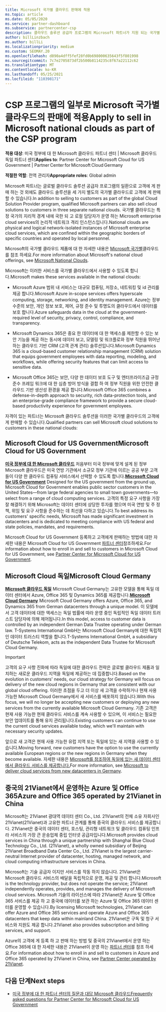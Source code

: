 ```yaml
---
title: Microsoft 국가별 클라우드 판매에 적용
ms.topic: article
ms.date: 05/05/2020
ms.service: partner-dashboard
ms.subservice: partnercenter-csp
description: 클라우드 솔루션 공급자 프로그램의 Microsoft 파트너가 지원 되는 국가별 클라우드에 등록 된 고객에 게 판매할 수 있는 방법에 대해 알아봅니다.
author: billLinzbach
ms.author: billLi
ms.localizationpriority: medium
ms.custom: SEOMAY.20
ms.openlocfilehash: d890a4dff5fef28fd0b698000635643f5f801998
ms.sourcegitcommit: 7c7e2705873df2b500b8114235c8f67a22112c62
ms.translationtype: MT
ms.contentlocale: ko-KR
ms.lasthandoff: 05/25/2021
ms.locfileid: "110398171"
---
```

# <a name="apply-to-sell-in-microsoft-national-clouds-as-part-of-the-csp-program"></a><span data-ttu-id="3c40e-103">CSP 프로그램의 일부로 Microsoft 국가별 클라우드의 판매에 적용</span><span class="sxs-lookup"><span data-stu-id="3c40e-103">Apply to sell in Microsoft national clouds as part of the CSP program</span></span>

<span data-ttu-id="3c40e-104">**적용 대상**: 미국 정부에 대 한 Microsoft 클라우드 파트너 센터 | Microsoft 클라우드 독일 파트너 센터</span><span class="sxs-lookup"><span data-stu-id="3c40e-104">**Applies to**: Partner Center for Microsoft Cloud for US Government | Partner Center for Microsoft Cloud Germany</span></span>

<span data-ttu-id="3c40e-105">**적절한 역할**: 전역 관리자</span><span class="sxs-lookup"><span data-stu-id="3c40e-105">**Appropriate roles**: Global admin</span></span>

<span data-ttu-id="3c40e-106">Microsoft 파트너는 글로벌 클라우드 솔루션 공급자 프로그램의 일환으로 고객에 게 판매 하는 것 외에도 클라우드 솔루션을 세 가지 별도의 국가별 클라우드로 고객에 게 판매할 수 있습니다.</span><span class="sxs-lookup"><span data-stu-id="3c40e-106">In addition to selling to customers as part of the global Cloud Solution Provider program, qualified Microsoft partners can also sell cloud solutions to customers in three separate national clouds.</span></span> <span data-ttu-id="3c40e-107">국가별 클라우드는 특정 국가의 지리적 경계 내에 국한 되 고 로컬 담당자가 운영 하는 Microsoft enterprise cloud services의 논리적 네트워크 격리 인스턴스입니다.</span><span class="sxs-lookup"><span data-stu-id="3c40e-107">National clouds are physical and logical network-isolated instances of Microsoft enterprise cloud services, which are confined within the geographic borders of specific countries and operated by local personnel.</span></span>

<span data-ttu-id="3c40e-108">Microsoft의 국가별 클라우드 제품에 대 한 자세한 내용은 [Microsoft 국가별](https://www.microsoft.com/trustcenter/cloudservices/nationalcloud)클라우드를 참조 하세요.</span><span class="sxs-lookup"><span data-stu-id="3c40e-108">For more information about Microsoft's national cloud offerings, see [Microsoft National Clouds](https://www.microsoft.com/trustcenter/cloudservices/nationalcloud).</span></span>

<span data-ttu-id="3c40e-109">Microsoft는 이러한 서비스를 국가별 클라우드에서 사용할 수 있도록 합니다.</span><span class="sxs-lookup"><span data-stu-id="3c40e-109">Microsoft makes these services available in the national clouds:</span></span>

-   <span data-ttu-id="3c40e-110">Microsoft Azure 범위 내 서비스는 대규모 컴퓨팅, 저장소, 네트워킹 및 id 관리를 제공 합니다.</span><span class="sxs-lookup"><span data-stu-id="3c40e-110">Microsoft Azure in-scope services offers hyperscale computing, storage, networking, and identity management.</span></span> <span data-ttu-id="3c40e-111">Azure는 정부 수준의 보안, 개인 정보 보호, 제어, 규정 준수 및 투명도의 클라우드에서 데이터를 보호 합니다.</span><span class="sxs-lookup"><span data-stu-id="3c40e-111">Azure safeguards data in the cloud at the government-required level of security, privacy, control, compliance, and transparency.</span></span>

-   <span data-ttu-id="3c40e-112">Microsoft Dynamics 365은 중요 한 데이터에 대 한 액세스를 제한할 수 있는 보안 기능을 제공 하는 동시에 데이터 보고, 모델링 및 워크플로와 정부 직원을 뛰어난 하는 클라우드 기반 CRM (고객 관계 관리) 솔루션입니다.</span><span class="sxs-lookup"><span data-stu-id="3c40e-112">Microsoft Dynamics 365 is a cloud-based customer relationship management (CRM) solution that equips government employees with data reporting, modeling, and workflows, while offering security features that can limit access to sensitive data.</span></span>

-   <span data-ttu-id="3c40e-113">Microsoft Office 365는 보안, 다양 한 데이터 보호 도구 및 엔터프라이즈급 규정 준수 프레임 워크에 대 한 심층 방어 방식을 결합 하 여 정부 직원을 위한 안전한 클라우드 기반 생산성 환경을 제공 합니다.</span><span class="sxs-lookup"><span data-stu-id="3c40e-113">Microsoft Office 365 combines a defense-in-depth approach to security, rich data-protection tools, and an enterprise-grade compliance framework to provide a secure cloud-based productivity experience for government employees.</span></span>

<span data-ttu-id="3c40e-114">자격이 있는 파트너는 Microsoft 클라우드 솔루션을 이러한 국가별 클라우드의 고객에 게 판매할 수 있습니다.</span><span class="sxs-lookup"><span data-stu-id="3c40e-114">Qualified partners can sell Microsoft cloud solutions to customers in these national clouds:</span></span>

## <a name="microsoft-cloud-for-us-government"></a><span data-ttu-id="3c40e-115">Microsoft Cloud for US Government</span><span class="sxs-lookup"><span data-stu-id="3c40e-115">Microsoft Cloud for US Government</span></span>

<span data-ttu-id="3c40e-116">[**미국 정부에 대 한 Microsoft 클라우드**](https://www.microsoft.com/trustcenter/cloudservices/nationalcloud#Microsoft_Cloud_for_US) 처음부터 미국 정부에 맞게 설계 된 정부 Microsoft 클라우드은 미국 연방 기관에서 소규모 정부 기관에 이르는 공공 부문 고객 들이 다양 한 클라우드 컴퓨팅 서비스에서 선택할 수 있도록 합니다.</span><span class="sxs-lookup"><span data-stu-id="3c40e-116">[**Microsoft Cloud for US Government**](https://www.microsoft.com/trustcenter/cloudservices/nationalcloud#Microsoft_Cloud_for_US) Designed for the US government from the ground up, Microsoft Cloud for Government enables public sector customers in the United States—from large federal agencies to small town governments—to select from a range of cloud computing services.</span></span> <span data-ttu-id="3c40e-117">고객의 특정 요구 사항을 가장 잘 해결하기 위해 Microsoft는 데이터 센터에 상당한 투자를 했으며 미국 연방 및 주 정책, 위임 및 요구 사항을 준수하는 데 최선을 다하고 있습니다.</span><span class="sxs-lookup"><span data-stu-id="3c40e-117">To best address its customers' specific needs, Microsoft has made significant investment in datacenters and is dedicated to meeting compliance with US federal and state policies, mandates, and requirements.</span></span> 

<span data-ttu-id="3c40e-118">Microsoft Cloud for US Government 등록하고 고객에게 판매하는 방법에 대한 자세한 내용은 Microsoft Cloud for US Government [파트너 센터](partner-center-for-microsoft-us-govt-cloud.md)참조하세요.</span><span class="sxs-lookup"><span data-stu-id="3c40e-118">For information about how to enroll in and sell to customers in Microsoft Cloud for US Government, see [Partner Center for Microsoft Cloud for US Government](partner-center-for-microsoft-us-govt-cloud.md).</span></span>

## <a name="microsoft-cloud-germany"></a><span data-ttu-id="3c40e-119">Microsoft Cloud 독일</span><span class="sxs-lookup"><span data-stu-id="3c40e-119">Microsoft Cloud Germany</span></span>

<span data-ttu-id="3c40e-120">[**Microsoft 클라우드 독일**](https://www.microsoft.com/trustcenter/cloudservices/nationalcloud#Microsoft_Cloud_Germany) Microsoft Cloud Germany는 고유한 모델을 통해 독일 데이터 센터에서 Azure, Office 365 및 Dynamics 365를 제공합니다.</span><span class="sxs-lookup"><span data-stu-id="3c40e-120">[**Microsoft Cloud Germany**](https://www.microsoft.com/trustcenter/cloudservices/nationalcloud#Microsoft_Cloud_Germany) Microsoft Cloud Germany offers Azure, Office 365, and Dynamics 365 from German datacenters through a unique model.</span></span> <span data-ttu-id="3c40e-121">이 모델에서 고객 데이터에 대한 액세스는 독일 법률에 따라 운영 중인 독립적인 독일 데이터 트러스트 담당자에 의해 제어됩니다.</span><span class="sxs-lookup"><span data-stu-id="3c40e-121">In this model, access to customer data is controlled by an independent German Data Trustee operating under German law.</span></span> <span data-ttu-id="3c40e-122">T-Systems International GmbH는 Microsoft Cloud Germany에 대한 독립적인 데이터 트러스티 역할을 합니다.</span><span class="sxs-lookup"><span data-stu-id="3c40e-122">T-Systems International GmbH, a subsidiary of Deutsche Telekom, acts as the independent Data Trustee for Microsoft Cloud Germany.</span></span>

> [!IMPORTANT]  
> <span data-ttu-id="3c40e-123">고객의 요구 사항 진화에 따라 독일에 대한 클라우드 전략은 글로벌 클라우드 제품과 일치하는 새로운 클라우드 지역을 독일에 제공하는 데 집중합니다.</span><span class="sxs-lookup"><span data-stu-id="3c40e-123">Based on the evolution in customers' needs, our cloud strategy for Germany will focus on delivery of the new cloud regions in Germany that are consistent with our global cloud offering.</span></span> <span data-ttu-id="3c40e-124">이러한 초점을 두고 더 이상 새 고객을 수락하거나 현재 사용 가능한 Microsoft Cloud Germany에서 새 서비스를 배포하지 않습니다.</span><span class="sxs-lookup"><span data-stu-id="3c40e-124">With this focus, we will no longer be accepting new customers or deploying any new services from the currently available Microsoft Cloud Germany.</span></span> <span data-ttu-id="3c40e-125">기존 고객은 현재 사용 가능한 현재 클라우드 서비스를 계속 사용할 수 있으며, 이 서비스는 필요한 보안 업데이트를 통해 유지 관리됩니다.</span><span class="sxs-lookup"><span data-stu-id="3c40e-125">Existing customers can continue to use the current cloud services available today, which we'll maintain with necessary security updates.</span></span>
>  
> <span data-ttu-id="3c40e-126">앞으로 새 고객은 현재 사용 가능한 유럽 지역 또는 독일에 있는 새 지역을 사용할 수 있습니다.</span><span class="sxs-lookup"><span data-stu-id="3c40e-126">Moving forward, new customers have the option to use the currently available European regions or the new regions in Germany when they become available.</span></span> <span data-ttu-id="3c40e-127">자세한 내용은 [Microsoft를 참조하여 독일에 있는 새 데이터 센터에서 클라우드 서비스를 제공합니다.](https://news.microsoft.com/europe/2018/08/31/microsoft-to-deliver-cloud-services-from-new-datacentres-in-germany-in-2019-to-meet-evolving-customer-needs/)</span><span class="sxs-lookup"><span data-stu-id="3c40e-127">For more information, see [Microsoft to deliver cloud services from new datacenters in Germany](https://news.microsoft.com/europe/2018/08/31/microsoft-to-deliver-cloud-services-from-new-datacentres-in-germany-in-2019-to-meet-evolving-customer-needs/).</span></span>

    
## <a name="azure-and-office-365-operated-by-21vianet-in-china"></a><span data-ttu-id="3c40e-128">중국의 21Vianet에서 운영하는 Azure 및 Office 365</span><span class="sxs-lookup"><span data-stu-id="3c40e-128">Azure and Office 365 operated by 21Vianet in China</span></span>

<span data-ttu-id="3c40e-129">Microsoft는 21Vianet 광대역 데이터 센터 Co., Ltd. 21Vianet의 전체 소유 자회사인 21Vianet(21Vianet)과 고유한 파트너 관계를 통해 중국의 클라우드 서비스를 제공합니다. 21Vianet은 중국의 데이터 센터, 호스팅, 관리형 네트워크 및 클라우드 컴퓨팅 인프라 서비스의 가장 큰 운송업체 중립 인터넷 공급자입니다.</span><span class="sxs-lookup"><span data-stu-id="3c40e-129">Microsoft provides cloud services in China through a unique partnership with Shanghai Blue Cloud Technology Co., Ltd. (21Vianet), a wholly owned subsidiary of Beijing 21Vianet Broadband Data Center Co., Ltd. 21Vianet is the largest carrier-neutral Internet provider of datacenter, hosting, managed network, and cloud computing infrastructure services in China.</span></span> 

<span data-ttu-id="3c40e-130">Microsoft는 기술 공급자 이지만 서비스를 작동 하지 않습니다. 21Vianet은 Microsoft 클라우드 서비스의 배달을 독립적으로 운영, 제공 및 관리 합니다.</span><span class="sxs-lookup"><span data-stu-id="3c40e-130">Microsoft is the technology provider, but does not operate the service; 21Vianet independently operates, provides, and manages the delivery of Microsoft cloud services.</span></span> <span data-ttu-id="3c40e-131">Microsoft 기술의 라이선스에 따라 21Vianet은 Azure 및 Office 365 서비스를 제공 하 고 중국에 데이터를 보관 하는 Azure 및 Office 365 데이터 센터를 운영할 수 있습니다.</span><span class="sxs-lookup"><span data-stu-id="3c40e-131">By licensing Microsoft technologies, 21Vianet can offer Azure and Office 365 services and operate Azure and Office 365 datacenters that keep data within mainland China.</span></span> <span data-ttu-id="3c40e-132">21Vianet은 구독 및 청구 서비스와 지원도 제공 합니다.</span><span class="sxs-lookup"><span data-stu-id="3c40e-132">21Vianet also provides subscription and billing services, and support.</span></span>

<span data-ttu-id="3c40e-133">Azure의 고객에 게 등록 하 고 판매 하는 방법 및 중국의 21Vianet에서 운영 하는 Office 365에 대 한 자세한 내용은 21Vianet이 운영 하는 [파트너 센터](https://www.21vbluecloud.com/partner-china/welcome/)를 참조 하세요.</span><span class="sxs-lookup"><span data-stu-id="3c40e-133">For information about how to enroll in and sell to customers in Azure and Office 365 operated by 21Vianet in China, see [Partner Center operated by 21Vianet](https://www.21vbluecloud.com/partner-china/welcome/).</span></span>

## <a name="next-steps"></a><span data-ttu-id="3c40e-134">다음 단계</span><span class="sxs-lookup"><span data-stu-id="3c40e-134">Next steps</span></span>

- [<span data-ttu-id="3c40e-135">미국 정부에 대 한 파트너 센터의 질문과 대답 Microsoft 클라우드</span><span class="sxs-lookup"><span data-stu-id="3c40e-135">Frequently asked questions for Partner Center for Microsoft Cloud for US Government</span></span>](faq-for-us-govt-cloud.md)
